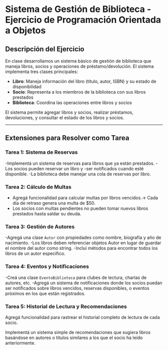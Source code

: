 # Sistema de Gestión de Biblioteca - Ejercicio de Programación Orientada a Objetos

## Descripción del Ejercicio

En clase desarrollamos un sistema básico de gestión de biblioteca que maneja libros, socios y operaciones de préstamo/devolución. El sistema implementa tres clases principales:

- **Libro**: Maneja información del libro (título, autor, ISBN) y su estado de disponibilidad
- **Socio**: Representa a los miembros de la biblioteca con sus libros prestados
- **Biblioteca**: Coordina las operaciones entre libros y socios

El sistema permite agregar libros y socios, realizar préstamos, devoluciones, y consultar el estado de los libros y socios.

---

## Extensiones para Resolver como Tarea

### Tarea 1: Sistema de Reservas

-Implementá un sistema de reservas para libros que ya están prestados. 
-Los socios pueden reservar un libro y 
-ser notificados cuando esté disponible. 
-La biblioteca debe manejar una cola de reservas por libro.

### Tarea 2: Cálculo de Multas

- Agregá funcionalidad para calcular multas por libros vencidos.-> Cada día de retraso genera una multa de $50. 
- Los socios con multas pendientes no pueden tomar nuevos libros prestados hasta saldar su deuda.

### Tarea 3: Gestión de Autores

-Agregá una clase `Autor` con propiedades como nombre, biografía y año de nacimiento. 
-Los libros deben referenciar objetos Autor en lugar de guardar el nombre del autor como string. -Incluí métodos para encontrar todos los libros de un autor específico.

### Tarea 4: Eventos y Notificaciones

-Creá una clase `EventoBiblioteca` para clubes de lectura, charlas de autores, etc. 
-Agregá un sistema de notificaciones donde los socios puedan ser notificados sobre libros vencidos, reservas disponibles, o eventos próximos en los que están registrados.

### Tarea 5: Historial de Lectura y Recomendaciones

Agregá funcionalidad para rastrear el historial completo de lectura de cada socio.

Implementá un sistema simple de recomendaciones que sugiera libros basándose en autores o títulos similares a los que el socio ha leído anteriormente.
